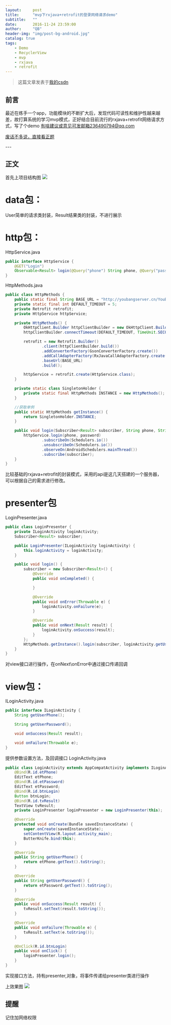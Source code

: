 ```yaml
---
layout:     post
title:      "mvp下rxjava+retrofit的登录网络请求demo"
subtitle:   ""
date:       2016-11-24 23:59:00
author:     "QB"
header-img: "img/post-bg-android.jpg"
catalog: true
tags:
    - Demo
    - RecyclerView
    - mvp
    - rxjava
    - retrofit
---
```


> 这篇文章发表于[我的csdn](http://blog.csdn.net/hold_bin/article/details/53009329)

## 前言
最近在练手一个app，功能模块的不断扩大后，发现代码可读性和维护性越来越差，故打算系统的学习mvp模式，正好结合目前流行的rxjava+retrofit网络请求方式，写了个demo
有啥建议或意见可发邮箱236490794@qq.com  

[废话不多说，直接看正题 ](#build) 


<p id = "build"></p>
---

## 正文
首先上项目结构图
![](http://oh343spqg.bkt.clouddn.com/retrofit_project.png)


# data包：
User简单的请求类封装，Result结果类的封装，不进行展示

# http包：
HttpService.java

``` java
public interface HttpService {
    @GET("Login")
    Observable<Result> login(@Query("phone") String phone, @Query("password") String password);
}
```

HttpMethods.java

``` java
public class HttpMethods {
    public static final String BASE_URL = "http://youbangserver.cn/YouBang/";
    private static final int DEFAULT_TIMEOUT = 5;
    private Retrofit retrofit;
    private HttpService httpService;

    private HttpMethods() {
        OkHttpClient.Builder httpClientBuilder = new OkHttpClient.Builder();
        httpClientBuilder.connectTimeout(DEFAULT_TIMEOUT, TimeUnit.SECONDS);

        retrofit = new Retrofit.Builder()
                .client(httpClientBuilder.build())
                .addConverterFactory(GsonConverterFactory.create())
                .addCallAdapterFactory(RxJavaCallAdapterFactory.create())
                .baseUrl(BASE_URL)
                .build();

        httpService = retrofit.create(HttpService.class);
    }

    private static class SingletonHolder {
        private static final HttpMethods INSTANCE = new HttpMethods();
    }

    //获取单例
    public static HttpMethods getInstance() {
        return SingletonHolder.INSTANCE;
    }

    public void login(Subscriber<Result> subscriber, String phone, String password) {
        httpService.login(phone, password)
                .subscribeOn(Schedulers.io())
                .unsubscribeOn(Schedulers.io())
                .observeOn(AndroidSchedulers.mainThread())
                .subscribe(subscriber);
    }
}
```

比较基础的rxjava+retrofit的封装模式，采用的api是这几天搭建的一个服务器，可以根据自己的需求进行修改。

# presenter包

LoginPresenter.java

``` java
public class LoginPresenter {
    private ILoginActivity loginActivity;
    Subscriber<Result> subscriber;

    public LoginPresenter(ILoginActivity loginActivity) {
        this.loginActivity = loginActivity;
    }

    public void login() {
        subscriber = new Subscriber<Result>() {
            @Override
            public void onCompleted() {

            }

            @Override
            public void onError(Throwable e) {
                loginActivity.onFailure(e);
            }

            @Override
            public void onNext(Result result) {
                loginActivity.onSuccess(result);
            }
        };
        HttpMethods.getInstance().login(subscriber, loginActivity.getUserPhone(), loginActivity.getUserPassword());
    }
}
```
 对view接口进行操作，在onNext\onError中通过接口传递回调

# view包：
ILoginActivity.java

``` java
public interface ILoginActivity {
    String getUserPhone();

    String getUserPassword();

    void onSuccess(Result result);

    void onFailure(Throwable e);
}
``` 

提供参数设置方法，及回调接口
LoginActivity.java

```  java
public class LoginActivity extends AppCompatActivity implements ILoginActivity {
    @Bind(R.id.etPhone)
    EditText etPhone;
    @Bind(R.id.etPassword)
    EditText etPassword;
    @Bind(R.id.btnLogin)
    Button btnLogin;
    @Bind(R.id.tvResult)
    TextView tvResult;
    private LoginPresenter loginPresenter = new LoginPresenter(this);

    @Override
    protected void onCreate(Bundle savedInstanceState) {
        super.onCreate(savedInstanceState);
        setContentView(R.layout.activity_main);
        ButterKnife.bind(this);
    }

    @Override
    public String getUserPhone() {
        return etPhone.getText().toString();
    }

    @Override
    public String getUserPassword() {
        return etPassword.getText().toString();
    }

    @Override
    public void onSuccess(Result result) {
        tvResult.setText(result.toString());
    }

    @Override
    public void onFailure(Throwable e) {
        tvResult.setText(e.toString());
    }

    @OnClick(R.id.btnLogin)
    public void onClick() {
        loginPresenter.login();
    }
}
```

实现接口方法，持有presenter,对象，将事件传递给presenter类进行操作

上效果图
![](http://oh343spqg.bkt.clouddn.com/retrofit_login.png)

## 提醒
记住加网络权限